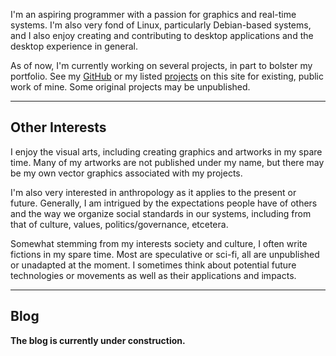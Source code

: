 I'm an aspiring programmer with a passion for graphics and real-time systems. I'm also very fond of Linux, particularly Debian-based systems, and I also enjoy creating and contributing to desktop applications and the desktop experience in general.

As of now, I'm currently working on several projects, in part to bolster my portfolio. See my [GitHub](https://github.com/tulser) or my listed [projects](/projects) on this site for existing, public work of mine. Some original projects may be unpublished.

---
## Other Interests
I enjoy the visual arts, including creating graphics and artworks in my spare time. Many of my artworks are not published under my name, but there may be my own vector graphics associated with my projects.

I'm also very interested in anthropology as it applies to the present or future. Generally, I am intrigued by the expectations people have of others and the way we organize social standards in our systems, including from that of culture, values, politics/governance, etcetera.

Somewhat stemming from my interests society and culture, I often write fictions in my spare time. Most are speculative or sci-fi, all are unpublished or unadapted at the moment. I sometimes think about potential future technologies or movements as well as their applications and impacts.

---
## Blog

**The blog is currently under construction.**